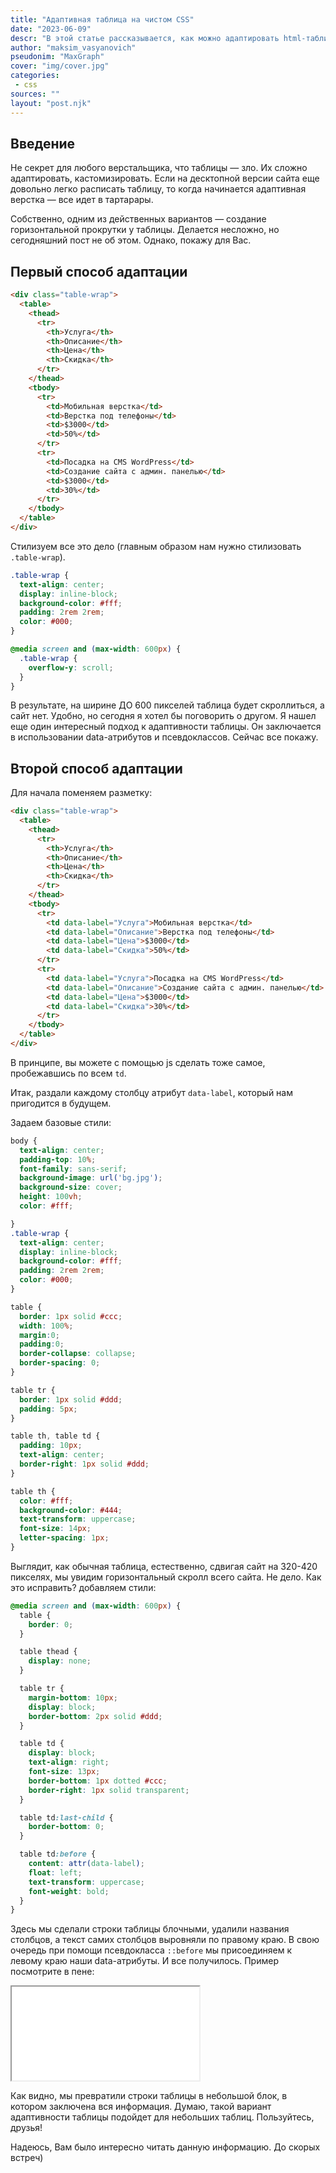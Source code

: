 ```yaml
---
title: "Адаптивная таблица на чистом CSS"
date: "2023-06-09"
descr: "В этой статье рассказывается, как можно адаптировать html-таблицу с помощью CSS"
author: "maksim_vasyanovich"
pseudonim: "MaxGraph"
cover: "img/cover.jpg"
categories:
 - css
sources: ""
layout: "post.njk"
---
```


## Введение

Не секрет для любого верстальщика, что таблицы — зло. Их сложно адаптировать, кастомизировать. Если на десктопной версии сайта еще довольно легко расписать таблицу, то когда начинается адаптивная верстка — все идет в тартарары.

Собственно, одним из действенных вариантов — создание горизонтальной прокрутки у таблицы. Делается несложно, но сегодняшний пост не об этом. Однако, покажу для Вас.

## Первый способ адаптации

``` html
<div class="table-wrap">
  <table>
    <thead>
      <tr>
        <th>Услуга</th>
        <th>Описание</th>
        <th>Цена</th>
        <th>Скидка</th>
      </tr>
    </thead>
    <tbody>
      <tr>
        <td>Мобильная верстка</td>
        <td>Верстка под телефоны</td>
        <td>$3000</td>
        <td>50%</td>
      </tr>
      <tr>
        <td>Посадка на CMS WordPress</td>
        <td>Создание сайта с админ. панелью</td>
        <td>$3000</td>
        <td>30%</td>
      </tr>
    </tbody>
  </table>
</div>
```

Стилизуем все это дело (главным образом нам нужно стилизовать `.table-wrap`).

``` css
.table-wrap {
  text-align: center;
  display: inline-block;
  background-color: #fff;
  padding: 2rem 2rem;
  color: #000;
}

@media screen and (max-width: 600px) {
  .table-wrap {
    overflow-y: scroll;
  }
}
```

В результате, на ширине ДО 600 пикселей таблица будет скроллиться, а сайт нет. Удобно, но сегодня я хотел бы поговорить о другом.
Я нашел еще один интересный подход к адаптивности таблицы. Он заключается в использовании data-атрибутов и псевдоклассов. Сейчас все покажу.

## Второй способ адаптации

Для начала поменяем разметку:

``` html
<div class="table-wrap">
  <table>
    <thead>
      <tr>
        <th>Услуга</th>
        <th>Описание</th>
        <th>Цена</th>
        <th>Скидка</th>
      </tr>
    </thead>
    <tbody>
      <tr>
        <td data-label="Услуга">Мобильная верстка</td>
        <td data-label="Описание">Верстка под телефоны</td>
        <td data-label="Цена">$3000</td>
        <td data-label="Скидка">50%</td>
      </tr>
      <tr>
        <td data-label="Услуга">Посадка на CMS WordPress</td>
        <td data-label="Описание">Создание сайта с админ. панелью</td>
        <td data-label="Цена">$3000</td>
        <td data-label="Скидка">30%</td>
      </tr>
    </tbody>
  </table>
</div>
```

В принципе, вы можете с помощью js сделать тоже самое, пробежавшись по всем `td`.

Итак, раздали каждому столбцу атрибут `data-label`, который нам пригодится в будущем.

Задаем базовые стили:

``` css
body {
  text-align: center;
  padding-top: 10%;
  font-family: sans-serif;
  background-image: url('bg.jpg');
  background-size: cover;
  height: 100vh;
  color: #fff;

}
.table-wrap {
  text-align: center;
  display: inline-block;
  background-color: #fff;
  padding: 2rem 2rem;
  color: #000;
}

table {
  border: 1px solid #ccc;
  width: 100%;
  margin:0;
  padding:0;
  border-collapse: collapse;
  border-spacing: 0;
}

table tr {
  border: 1px solid #ddd;
  padding: 5px;
}

table th, table td {
  padding: 10px;
  text-align: center;
  border-right: 1px solid #ddd;
}

table th {
  color: #fff;
  background-color: #444;
  text-transform: uppercase;
  font-size: 14px;
  letter-spacing: 1px;
}
```

Выглядит, как обычная таблица, естественно, сдвигая сайт на 320-420 пикселях, мы увидим горизонтальный скролл всего сайта. Не дело. Как это исправить? добавляем стили:

``` css
@media screen and (max-width: 600px) {
  table {
    border: 0;
  }

  table thead {
    display: none;
  }

  table tr {
    margin-bottom: 10px;
    display: block;
    border-bottom: 2px solid #ddd;
  }

  table td {
    display: block;
    text-align: right;
    font-size: 13px;
    border-bottom: 1px dotted #ccc;
    border-right: 1px solid transparent;
  }

  table td:last-child {
    border-bottom: 0;
  }

  table td:before {
    content: attr(data-label);
    float: left;
    text-transform: uppercase;
    font-weight: bold;
  }
}
```

Здесь мы сделали строки таблицы блочными, удалили названия столбцов, а текст самих столбцов выровняли по правому краю. В свою очередь при помощи псевдокласса `::before` мы присоединяем к левому краю наши data-атрибуты. И все получилось. Пример посмотрите в пене:

<iframe title="Adaptive Table" src="//codepen.io/MaxGraph/embed/gyxqpB/?height=265&amp;theme-id=0&amp;default-tab=css,result" allowfullscreen></iframe>

Как видно, мы превратили строки таблицы в небольшой блок, в котором заключена вся информация. Думаю, такой вариант адаптивности таблицы подойдет для небольших таблиц. Пользуйтесь, друзья!

Надеюсь, Вам было интересно читать данную информацию. До скорых встреч)
